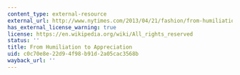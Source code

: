 ```yaml
---
content_type: external-resource
external_url: http://www.nytimes.com/2013/04/21/fashion/from-humiliation-to-appreciation-modern-love.html?pagewanted=all
has_external_license_warning: true
license: https://en.wikipedia.org/wiki/All_rights_reserved
status: ''
title: From Humiliation to Appreciation
uid: c0c70e8e-22d9-4f98-b91d-2a05cac3568b
wayback_url: ''
---
```

